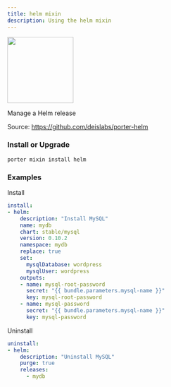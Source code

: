```yaml
---
title: helm mixin
description: Using the helm mixin
---
```


<img src="/images/mixins/helm.svg" class="mixin-logo" style="width: 150px"/>

Manage a Helm release

Source: https://github.com/deislabs/porter-helm

### Install or Upgrade
```
porter mixin install helm
```

### Examples

Install

```yaml
install:
- helm:
    description: "Install MySQL"
    name: mydb
    chart: stable/mysql
    version: 0.10.2
    namespace: mydb
    replace: true
    set:
      mysqlDatabase: wordpress
      mysqlUser: wordpress
    outputs:
    - name: mysql-root-password
      secret: "{{ bundle.parameters.mysql-name }}"
      key: mysql-root-password
    - name: mysql-password
      secret: "{{ bundle.parameters.mysql-name }}"
      key: mysql-password
```

Uninstall

```yaml
uninstall:
- helm:
    description: "Uninstall MySQL"
    purge: true
    releases:
      - mydb
```